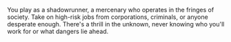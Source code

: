  You play as a shadowrunner, a mercenary who operates in the fringes of society. Take on high-risk jobs from corporations, criminals, or anyone desperate enough. There's a thrill in the unknown, never knowing who you'll work for or what dangers lie ahead.
